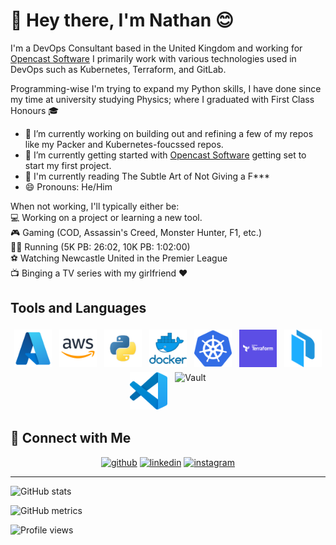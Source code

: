 <!--
**NathStevo97/NathStevo97** is a ✨ _special_ ✨ repository because its `README.md` (this file) appears on your GitHub profile.

Here are some ideas to get you started:

- 🔭 I’m currently working on ...

- 👯 I’m looking to collaborate on ...
- 🤔 I’m looking for help with ...
- 💬 Ask me about ...
- 📫 How to reach me: ...
- 🌱 I’m currently learning HashiCorp Vault, Golang, and any other cloud-native technology that I happen to find interesting!
- 😄 Pronouns: He/Him
- ⚡ Fun fact: ...
-->

# 👋 Hey there, I'm Nathan :blush:
I'm a DevOps Consultant based in the United Kingdom and working for [Opencast Software](https://opencastsoftware.com/)
I primarily work with various technologies used in DevOps such as Kubernetes, Terraform, and GitLab. 

Programming-wise I'm trying to expand my Python skills, I have done since my time at university studying Physics; where I graduated with First Class Honours :mortar_board:

- 🔭 I’m currently working on building out and refining a few of my repos like my Packer and Kubernetes-foucssed repos. 
- 🌱 I’m currently getting started with [Opencast Software](https://opencastsoftware.com/) getting set to start my first project.
- :book: I'm currently reading The Subtle Art of Not Giving a F***
- 😄 Pronouns: He/Him 

When not working, I'll typically either be:<br>
:computer: Working on a project or learning a new tool.<br>
:video_game: Gaming (COD, Assassin's Creed, Monster Hunter, F1, etc.)<br>
:running_man: Running (5K PB: 26:02, 10K PB: 1:02:00)<br>
:soccer: Watching Newcastle United in the Premier League<br>
:tv: Binging a TV series with my girlfriend :heart:

## Tools and Languages

<p align="center">
<img src="https://raw.githubusercontent.com/github/explore/80688e429a7d4ef2fca1e82350fe8e3517d3494d/topics/azure/azure.png" alt="Azure" height="60" style="vertical-align:top; margin:4px">
<img src="https://raw.githubusercontent.com/github/explore/80688e429a7d4ef2fca1e82350fe8e3517d3494d/topics/aws/aws.png" alt="AWS" height="60" style="vertical-align:top; margin:4px">
<img src="https://raw.githubusercontent.com/github/explore/80688e429a7d4ef2fca1e82350fe8e3517d3494d/topics/python/python.png" alt="Python" height="60" style="vertical-align:top; margin:4px">
<img src="https://raw.githubusercontent.com/github/explore/80688e429a7d4ef2fca1e82350fe8e3517d3494d/topics/docker/docker.png" alt="Docker" height="60" style="vertical-align:top; margin:4px">
<img src="https://raw.githubusercontent.com/github/explore/80688e429a7d4ef2fca1e82350fe8e3517d3494d/topics/kubernetes/kubernetes.png" alt="Kubernetes" height="60" style="vertical-align:top; margin:4px">
 <img src="https://raw.githubusercontent.com/github/explore/80688e429a7d4ef2fca1e82350fe8e3517d3494d/topics/terraform/terraform.png" alt="Terraform" height="60" style="vertical-align:top; margin:4px">
  <img src="https://raw.githubusercontent.com/devicons/devicon/master/icons/packer/packer-original.svg" alt="Packer" height="60" style="vertical-align:top; margin:4px">
  <img src="https://raw.githubusercontent.com/github/explore/80688e429a7d4ef2fca1e82350fe8e3517d3494d/topics/visual-studio-code/visual-studio-code.png" alt="VS Code" height="60" style="vertical-align:top; margin:4px">
   <img src="https://github.com/hashicorp/vault/blob/f22d202cde2018f9455dec755118a9b84586e082/Vault_PrimaryLogo_Black.png" alt="Vault" height="60" style="vertical-align:top; margin:4px">
</p>

## :handshake: Connect with Me

<p align="center">
<a href=https://github.com/NathStevo97><img src='https://cdn.jsdelivr.net/npm/simple-icons@3.0.1/icons/github.svg' alt='github' height='60'></a>
<a href=https://www.linkedin.com/in/nathanjstephenson/><img src='https://cdn.jsdelivr.net/npm/simple-icons@3.0.1/icons/linkedin.svg' alt='linkedin' height='60'></a>
<a href=https://www.instagram.com/nath_stevo_97/><img src='https://cdn.jsdelivr.net/npm/simple-icons@3.0.1/icons/instagram.svg' alt='instagram' height='60'></a>
</p>

---

![GitHub stats](https://github-readme-stats.vercel.app/api?username=NathStevo97&show_icons=true&count_private=true)  

![GitHub metrics](https://metrics.lecoq.io/NathStevo97)  

![Profile views](https://gpvc.arturio.dev/NathStevo97)  
